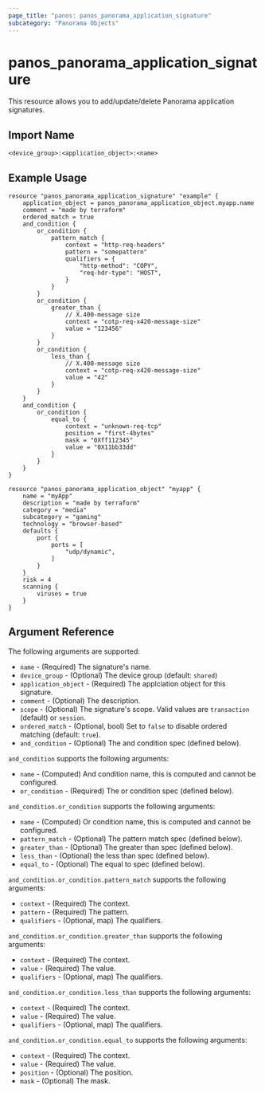 ```yaml
---
page_title: "panos: panos_panorama_application_signature"
subcategory: "Panorama Objects"
---
```


# panos_panorama_application_signature

This resource allows you to add/update/delete Panorama application signatures.


## Import Name

```
<device_group>:<application_object>:<name>
```


## Example Usage

```hcl
resource "panos_panorama_application_signature" "example" {
    application_object = panos_panorama_application_object.myapp.name
    comment = "made by terraform"
    ordered_match = true
    and_condition {
        or_condition {
            pattern_match {
                context = "http-req-headers"
                pattern = "somepattern"
                qualifiers = {
                    "http-method": "COPY",
                    "req-hdr-type": "HOST",
                }
            }
        }
        or_condition {
            greater_than {
                // X.400-message size
                context = "cotp-req-x420-message-size"
                value = "123456"
            }
        }
        or_condition {
            less_than {
                // X.400-message size
                context = "cotp-req-x420-message-size"
                value = "42"
            }
        }
    }
    and_condition {
        or_condition {
            equal_to {
                context = "unknown-req-tcp"
                position = "first-4bytes"
                mask = "0Xff112345"
                value = "0X11bb33dd"
            }
        }
    }
}

resource "panos_panorama_application_object" "myapp" {
    name = "myApp"
    description = "made by terraform"
    category = "media"
    subcategory = "gaming"
    technology = "browser-based"
    defaults {
        port {
            ports = [
                "udp/dynamic",
            ]
        }
    }
    risk = 4
    scanning {
        viruses = true
    }
}
```

## Argument Reference

The following arguments are supported:

* `name` - (Required) The signature's name.
* `device_group` - (Optional) The device group (default: `shared`)
* `application_object` - (Required) The applciation object for this signature.
* `comment` - (Optional) The description.
* `scope` - (Optional) The signature's scope.  Valid values are
  `transaction` (default) or `session`.
* `ordered_match` - (Optional, bool) Set to `false` to disable ordered matching
  (default: `true`).
* `and_condition` - (Optional) The and condition spec (defined below).

`and_condition` supports the following arguments:

* `name` - (Computed) And condition name, this is computed and cannot be configured.
* `or_condition` - (Required) The or condition spec (defined below).

`and_condition.or_condition` supports the following arguments:

* `name` - (Computed) Or condition name, this is computed and cannot be configured.
* `pattern_match` - (Optional) The pattern match spec (defined below).
* `greater_than` - (Optional) The greater than spec (defined below).
* `less_than` - (Optional) the less than spec (defined below).
* `equal_to` - (Optional) The equal to spec (defined below).

`and_condition.or_condition.pattern_match` supports the following arguments:

* `context` - (Required) The context.
* `pattern` - (Required) The pattern.
* `qualifiers` - (Optional, map) The qualifiers.

`and_condition.or_condition.greater_than` supports the following arguments:

* `context` - (Required) The context.
* `value` - (Required) The value.
* `qualifiers` - (Optional, map) The qualifiers.

`and_condition.or_condition.less_than` supports the following arguments:

* `context` - (Required) The context.
* `value` - (Required) The value.
* `qualifiers` - (Optional, map) The qualifiers.

`and_condition.or_condition.equal_to` supports the following arguments:

* `context` - (Required) The context.
* `value` - (Required) The value.
* `position` - (Optional) The position.
* `mask` - (Optional) The mask.
